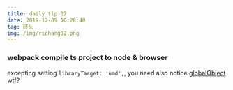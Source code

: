 ```yaml
---
title: daily tip 02
date: 2019-12-09 16:28:40
tag: 砖头
img: /img/richang02.png
---
```


### webpack compile ts project to node & browser
excepting setting `libraryTarget: 'umd',`, you need also notice [globalObject](https://webpack.js.org/configuration/output/#outputglobalobject) wtf?
